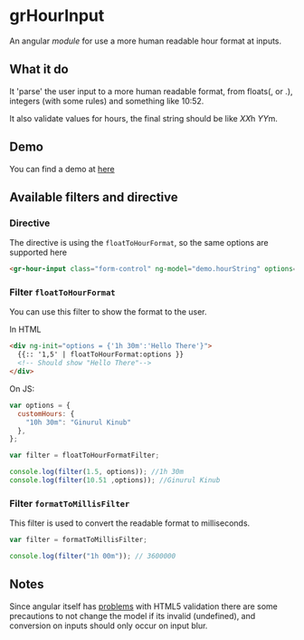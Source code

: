 # grHourInput

An angular *module* for use a more human readable hour format at inputs.

## What it do

It 'parse' the user input to a more human readable format, from floats(, or .), integers (with some rules) and something like 10:52.

It also validate values for hours, the final string should be like *XX*h *YY*m.

## Demo

You can find a demo at [here](https://grohden.github.io/grHourInput/)

## Available filters and directive

### Directive

The directive is using the `floatToHourFormat`, so the same options are supported here

```HTML
<gr-hour-input class="form-control" ng-model="demo.hourString" options="{'customHours':{'12h 00m':'Ma men!'}}" /> 
```

### Filter `floatToHourFormat`

You can use this filter to show the format to the user.

In HTML

```HTML
<div ng-init="options = {'1h 30m':'Hello There'}">
  {{:: '1,5' | floatToHourFormat:options }}
  <!-- Should show "Hello There"-->
</div>
```

On JS:

```javascript
var options = {
  customHours: {
    "10h 30m": "Ginurul Kinub"
  },
};

var filter = floatToHourFormatFilter;

console.log(filter(1.5, options)); //1h 30m
console.log(filter(10.51 ,options)); //Ginurul Kinub

```

### Filter `formatToMillisFilter`

This filter is used to convert the readable format to milliseconds.

```Javascript
var filter = formatToMillisFilter;

console.log(filter("1h 00m")); // 3600000
```


## Notes

Since angular itself has [problems](https://docs.angularjs.org/api/ng/input/input%5Bnumber%5D) with HTML5 validation
there are some precautions to not change the model if its invalid (undefined), and conversion on inputs should only occur on input blur.
